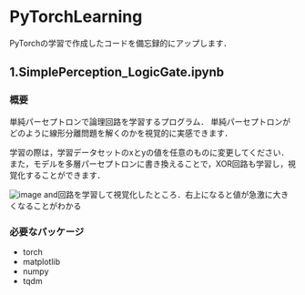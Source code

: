 # PyTorchLearning
PyTorchの学習で作成したコードを備忘録的にアップします．

## 1.SimplePerception_LogicGate.ipynb
### 概要
単純パーセプトロンで論理回路を学習するプログラム．
単純パーセプトロンがどのように線形分離問題を解くのかを視覚的に実感できます．

学習の際は，学習データセットのxとyの値を任意のものに変更してください．
また，モデルを多層パーセプトロンに書き換えることで，XOR回路も学習し，視覚化することができます．

![image](https://github.com/YaezakuraP/PyTorchLearning/assets/119919608/1e23bc7d-f1f9-4cbb-b8d0-cf394141fa5a)
and回路を学習して視覚化したところ．右上になると値が急激に大きくなることがわかる



### 必要なパッケージ
- torch
- matplotlib
- numpy
- tqdm
